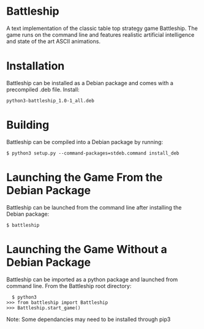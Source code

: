 # Battleship
A text implementation of the classic table top strategy game Battleship. The game runs on the command line and features realistic artificial intelligence and state of the art ASCII animations.

# Installation

Battleship can be installed as a Debian package and comes with a precompiled .deb file. Install:
```
python3-battleship_1.0-1_all.deb
```

# Building

Battleship can be compiled into a Debian package by running:
```
$ python3 setup.py --command-packages=stdeb.command install_deb
```

# Launching the Game From the Debian Package

Battleship can be launched from the command line after installing the Debian package:
```
$ battleship
```

# Launching the Game Without a Debian Package

Battleship can be imported as a python package and launched from command line. From the Battleship root directory:
```
  $ python3
>>> from battleship import Battleship
>>> Battleship.start_game()
```
Note: Some dependancies may need to be installed through pip3
